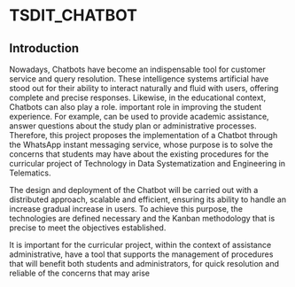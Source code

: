 # TSDIT_CHATBOT

## Introduction

Nowadays, Chatbots have become an indispensable tool
for customer service and query resolution. These intelligence systems
artificial have stood out for their ability to interact naturally and
fluid with users, offering complete and precise responses.
Likewise, in the educational context, Chatbots can also play a role.
important role in improving the student experience. For example,
can be used to provide academic assistance, answer questions
about the study plan or administrative processes. Therefore, this project proposes the implementation of a Chatbot through the WhatsApp instant messaging service, whose purpose is to solve the concerns that students may have about the existing procedures for the curricular project of Technology in Data Systematization and Engineering in Telematics.

The design and deployment of the Chatbot will be carried out with a distributed approach, scalable and efficient, ensuring its ability to handle an increase gradual increase in users. To achieve this purpose, the technologies are defined necessary and the Kanban methodology that is precise to meet the objectives established.

It is important for the curricular project, within the context of assistance administrative, have a tool that supports the management of procedures that will benefit both students and administrators, for quick resolution and reliable of the concerns that may arise
